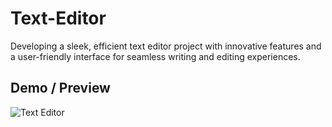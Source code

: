 # Text-Editor
Developing a sleek, efficient text editor project with innovative features and a user-friendly interface for seamless writing and editing experiences.
## Demo / Preview
![Text Editor](https://github.com/SoumyaMishra07/Text-Editor/assets/118365110/6d80bbe9-916f-4bad-9302-81ecbd52dfdf)

